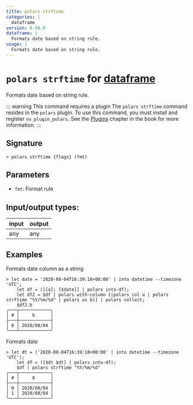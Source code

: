 ```yaml
---
title: polars strftime
categories: |
  dataframe
version: 0.98.0
dataframe: |
  Formats date based on string rule.
usage: |
  Formats date based on string rule.
---
```

<!-- This file is automatically generated. Please edit the command in https://github.com/nushell/nushell instead. -->

# `polars strftime` for [dataframe](/commands/categories/dataframe.md)

<div class='command-title'>Formats date based on string rule.</div>

::: warning This command requires a plugin
The `polars strftime` command resides in the `polars` plugin.
To use this command, you must install and register `nu_plugin_polars`.
See the [Plugins](/book/plugins.html) chapter in the book for more information.
:::

## Signature

```> polars strftime {flags} (fmt)```

## Parameters

 -  `fmt`: Format rule


## Input/output types:

| input | output |
| ----- | ------ |
| any   | any    |

## Examples

Formats date column as a string
```nu
> let date = '2020-08-04T16:39:18+00:00' | into datetime --timezone 'UTC';
    let df = ([[a]; [$date]] | polars into-df);
    let df2 = $df | polars with-column [(polars col a | polars strftime "%Y/%m/%d" | polars as b)] | polars collect;
    $df2.b
╭───┬────────────╮
│ # │     b      │
├───┼────────────┤
│ 0 │ 2020/08/04 │
╰───┴────────────╯

```

Formats date
```nu
> let dt = ('2020-08-04T16:39:18+00:00' | into datetime --timezone 'UTC');
    let df = ([$dt $dt] | polars into-df);
    $df | polars strftime "%Y/%m/%d"
╭───┬────────────╮
│ # │     0      │
├───┼────────────┤
│ 0 │ 2020/08/04 │
│ 1 │ 2020/08/04 │
╰───┴────────────╯

```
